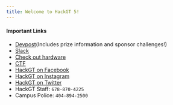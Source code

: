 ```yaml
---
title: Welcome to HackGT 5!
---
```


#### Important Links
* [Devpost](https://hackgt2018.devpost.com/)(Includes prize information and sponsor challenges!)
* [Slack](https://join.slack.com/t/hackgt5/shared_invite/enQtNDU2NzQ1MzgyOTQ4LTFmODBhOTFhODA1MTliZDAxYjc1MGEwOTQ5OWEyM2I1ODUyM2ZlMjFkYjNjZTIyYzViYTI3MjVhN2VmZDAzMmU)
* [Check out hardware](https://hardware.hack.gt)
* [CTF](http://ctf.hack.gt/)
* [HackGT on Facebook](https://www.facebook.com/TheHackGT/])
* [HackGT on Instagram](https://www.instagram.com/TheHackGT/)
* [HackGT on Twitter](https://twitter.com/thehackgt)
* HackGT Staff: `678-870-4225`
* Campus Police: `404-894-2500`